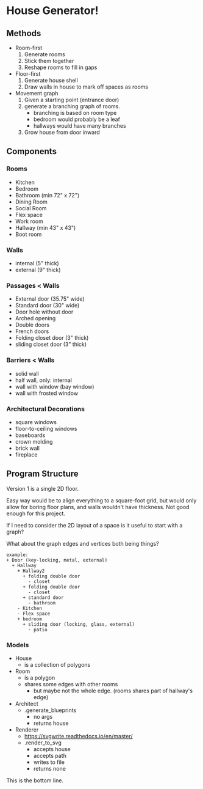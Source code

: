 # House Generator!


## Methods

* Room-first
    1. Generate rooms
    1. Stick them together
    1. Reshape rooms to fill in gaps
* Floor-first
    1. Generate house shell
    1. Draw walls in house to mark off spaces as rooms
* Movement graph
    1. Given a starting point (entrance door)
    1. generate a branching graph of rooms.
        * branching is based on room type
        * bedroom would probably be a leaf
        * hallways would have many branches
    1. Grow house from door inward


## Components

### Rooms
* Kitchen
* Bedroom
* Bathroom (min 72" x 72")
* Dining Room
* Social Room
* Flex space
* Work room
* Hallway (min 43" x 43")
* Boot room

### Walls
* internal (5" thick)
* external (9" thick)

### Passages < Walls
* External door (35.75" wide)
* Standard door (30" wide)
* Door hole without door
* Arched opening
* Double doors
* French doors
* Folding closet door (3" thick)
* sliding closet door (3" thick)

### Barriers < Walls
* solid wall
* half wall, only: internal
* wall with window (bay window)
* wall with frosted window

### Architectural Decorations
* square windows
* floor-to-ceiling windows
* baseboards
* crown molding
* brick wall
* fireplace


## Program Structure

Version 1 is a single 2D floor.

Easy way would be to align everything to a square-foot grid, 
but would only allow for boring floor plans, and walls 
wouldn't have thickness.  Not good enough for this project.

If I need to consider the 2D layout of a space is it useful 
to start with a graph?

What about the graph edges and vertices both being things?

```
example:
+ Door (key-locking, metal, external)
  + Hallway
    + Hallway2
      + folding double door
        - closet
      + folding double door
        - closet
      + standard door
        - bathroom
    - Kitchen
    - Flex space
    + bedroom
      + sliding door (locking, glass, external)
        - patio
```

### Models
* House
    * is a collection of polygons
* Room
    * is a polygon
    * shares some edges with other rooms
        * but maybe not the whole edge. (rooms shares part of hallway's edge)
* Architect
    * .generate_blueprints
        * no args
        * returns house
* Renderer 
    * https://svgwrite.readthedocs.io/en/master/
    * .render_to_svg
        * accepts house
        * accepts path
        * writes to file
        * returns none


This is the bottom line.